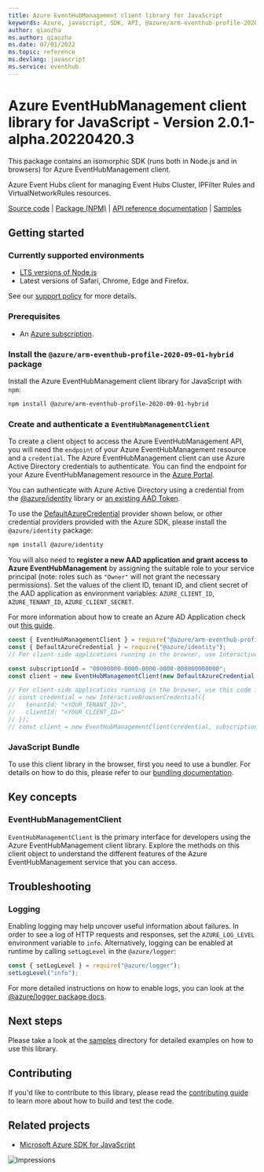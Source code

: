 ```yaml
---
title: Azure EventHubManagement client library for JavaScript
keywords: Azure, javascript, SDK, API, @azure/arm-eventhub-profile-2020-09-01-hybrid, eventhub
author: qiaozha
ms.author: qiaozha
ms.date: 07/01/2022
ms.topic: reference
ms.devlang: javascript
ms.service: eventhub
---
```

# Azure EventHubManagement client library for JavaScript - Version 2.0.1-alpha.20220420.3 


This package contains an isomorphic SDK (runs both in Node.js and in browsers) for Azure EventHubManagement client.

Azure Event Hubs client for managing Event Hubs Cluster, IPFilter Rules and VirtualNetworkRules resources.

[Source code](https://github.com/Azure/azure-sdk-for-js/tree/main/sdk/eventhub/arm-eventhub-profile-2020-09-01-hybrid) |
[Package (NPM)](https://www.npmjs.com/package/@azure/arm-eventhub-profile-2020-09-01-hybrid) |
[API reference documentation](/javascript/api/@azure/arm-eventhub-profile-2020-09-01-hybrid?view=azure-node-preview) |
[Samples](https://github.com/Azure-Samples/azure-samples-js-management)

## Getting started

### Currently supported environments

- [LTS versions of Node.js](https://nodejs.org/about/releases/)
- Latest versions of Safari, Chrome, Edge and Firefox.

See our [support policy](https://github.com/Azure/azure-sdk-for-js/blob/main/SUPPORT.md) for more details.

### Prerequisites

- An [Azure subscription][azure_sub].

### Install the `@azure/arm-eventhub-profile-2020-09-01-hybrid` package

Install the Azure EventHubManagement client library for JavaScript with `npm`:

```bash
npm install @azure/arm-eventhub-profile-2020-09-01-hybrid
```

### Create and authenticate a `EventHubManagementClient`

To create a client object to access the Azure EventHubManagement API, you will need the `endpoint` of your Azure EventHubManagement resource and a `credential`. The Azure EventHubManagement client can use Azure Active Directory credentials to authenticate.
You can find the endpoint for your Azure EventHubManagement resource in the [Azure Portal][azure_portal].

You can authenticate with Azure Active Directory using a credential from the [@azure/identity][azure_identity] library or [an existing AAD Token](https://github.com/Azure/azure-sdk-for-js/blob/master/sdk/identity/identity/samples/AzureIdentityExamples.md#authenticating-with-a-pre-fetched-access-token).

To use the [DefaultAzureCredential][defaultazurecredential] provider shown below, or other credential providers provided with the Azure SDK, please install the `@azure/identity` package:

```bash
npm install @azure/identity
```

You will also need to **register a new AAD application and grant access to Azure EventHubManagement** by assigning the suitable role to your service principal (note: roles such as `"Owner"` will not grant the necessary permissions).
Set the values of the client ID, tenant ID, and client secret of the AAD application as environment variables: `AZURE_CLIENT_ID`, `AZURE_TENANT_ID`, `AZURE_CLIENT_SECRET`.

For more information about how to create an Azure AD Application check out [this guide](/azure/active-directory/develop/howto-create-service-principal-portal).

```javascript
const { EventHubManagementClient } = require("@azure/arm-eventhub-profile-2020-09-01-hybrid");
const { DefaultAzureCredential } = require("@azure/identity");
// For client-side applications running in the browser, use InteractiveBrowserCredential instead of DefaultAzureCredential. See https://aka.ms/azsdk/js/identity/examples for more details.

const subscriptionId = "00000000-0000-0000-0000-000000000000";
const client = new EventHubManagementClient(new DefaultAzureCredential(), subscriptionId);

// For client-side applications running in the browser, use this code instead:
// const credential = new InteractiveBrowserCredential({
//   tenantId: "<YOUR_TENANT_ID>",
//   clientId: "<YOUR_CLIENT_ID>"
// });
// const client = new EventHubManagementClient(credential, subscriptionId);
```


### JavaScript Bundle
To use this client library in the browser, first you need to use a bundler. For details on how to do this, please refer to our [bundling documentation](https://aka.ms/AzureSDKBundling).

## Key concepts

### EventHubManagementClient

`EventHubManagementClient` is the primary interface for developers using the Azure EventHubManagement client library. Explore the methods on this client object to understand the different features of the Azure EventHubManagement service that you can access.

## Troubleshooting

### Logging

Enabling logging may help uncover useful information about failures. In order to see a log of HTTP requests and responses, set the `AZURE_LOG_LEVEL` environment variable to `info`. Alternatively, logging can be enabled at runtime by calling `setLogLevel` in the `@azure/logger`:

```javascript
const { setLogLevel } = require("@azure/logger");
setLogLevel("info");
```

For more detailed instructions on how to enable logs, you can look at the [@azure/logger package docs](https://github.com/Azure/azure-sdk-for-js/tree/main/sdk/core/logger).

## Next steps

Please take a look at the [samples](https://github.com/Azure-Samples/azure-samples-js-management) directory for detailed examples on how to use this library.

## Contributing

If you'd like to contribute to this library, please read the [contributing guide](https://github.com/Azure/azure-sdk-for-js/blob/main/CONTRIBUTING.md) to learn more about how to build and test the code.

## Related projects

- [Microsoft Azure SDK for JavaScript](https://github.com/Azure/azure-sdk-for-js)

![Impressions](https://azure-sdk-impressions.azurewebsites.net/api/impressions/azure-sdk-for-js%2Fsdk%2Feventhub%2Farm-eventhub-profile-2020-09-01-hybrid%2FREADME.png)

[azure_cli]: /cli/azure
[azure_sub]: https://azure.microsoft.com/free/
[azure_sub]: https://azure.microsoft.com/free/
[azure_portal]: https://portal.azure.com
[azure_identity]: https://github.com/Azure/azure-sdk-for-js/tree/main/sdk/identity/identity
[defaultazurecredential]: https://github.com/Azure/azure-sdk-for-js/tree/main/sdk/identity/identity#defaultazurecredential

